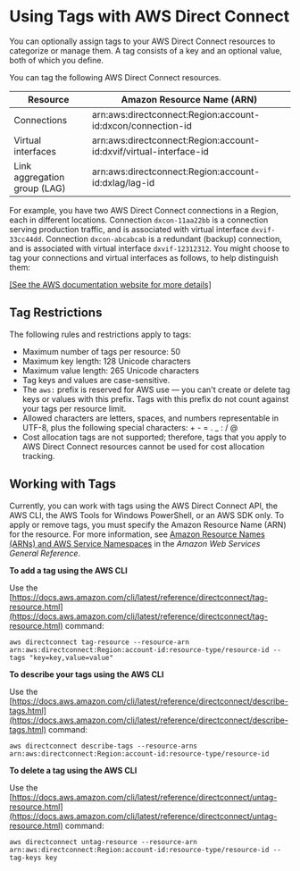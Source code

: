 # Using Tags with AWS Direct Connect<a name="using-tags"></a>

You can optionally assign tags to your AWS Direct Connect resources to categorize or manage them\. A tag consists of a key and an optional value, both of which you define\. 

You can tag the following AWS Direct Connect resources\. 


| Resource | Amazon Resource Name \(ARN\) | 
| --- | --- | 
| Connections |  arn:aws:directconnect:Region:account\-id:dxcon/connection\-id  | 
| Virtual interfaces |  arn:aws:directconnect:Region:account\-id:dxvif/virtual\-interface\-id  | 
| Link aggregation group \(LAG\) |  arn:aws:directconnect:Region:account\-id:dxlag/lag\-id  | 

For example, you have two AWS Direct Connect connections in a Region, each in different locations\. Connection `dxcon-11aa22bb` is a connection serving production traffic, and is associated with virtual interface `dxvif-33cc44dd`\. Connection `dxcon-abcabcab` is a redundant \(backup\) connection, and is associated with virtual interface `dxvif-12312312`\. You might choose to tag your connections and virtual interfaces as follows, to help distinguish them:

[\[See the AWS documentation website for more details\]](http://docs.aws.amazon.com/directconnect/latest/UserGuide/using-tags.html)

## Tag Restrictions<a name="using-tags-restrictions"></a>

The following rules and restrictions apply to tags:
+ Maximum number of tags per resource: 50
+ Maximum key length: 128 Unicode characters
+ Maximum value length: 265 Unicode characters
+ Tag keys and values are case\-sensitive\.
+ The `aws:` prefix is reserved for AWS use — you can't create or delete tag keys or values with this prefix\. Tags with this prefix do not count against your tags per resource limit\.
+ Allowed characters are letters, spaces, and numbers representable in UTF\-8, plus the following special characters: \+ \- = \. \_ : / @
+ Cost allocation tags are not supported; therefore, tags that you apply to AWS Direct Connect resources cannot be used for cost allocation tracking\.

## Working with Tags<a name="working-with-tags"></a>

Currently, you can work with tags using the AWS Direct Connect API, the AWS CLI, the AWS Tools for Windows PowerShell, or an AWS SDK only\. To apply or remove tags, you must specify the Amazon Resource Name \(ARN\) for the resource\. For more information, see [Amazon Resource Names \(ARNs\) and AWS Service Namespaces](https://docs.aws.amazon.com/general/latest/gr/aws-arns-and-namespaces.html) in the *Amazon Web Services General Reference*\.

**To add a tag using the AWS CLI**

Use the [https://docs.aws.amazon.com/cli/latest/reference/directconnect/tag-resource.html](https://docs.aws.amazon.com/cli/latest/reference/directconnect/tag-resource.html) command:

```
aws directconnect tag-resource --resource-arn arn:aws:directconnect:Region:account-id:resource-type/resource-id --tags "key=key,value=value"
```

**To describe your tags using the AWS CLI**

Use the [https://docs.aws.amazon.com/cli/latest/reference/directconnect/describe-tags.html](https://docs.aws.amazon.com/cli/latest/reference/directconnect/describe-tags.html) command:

```
aws directconnect describe-tags --resource-arns arn:aws:directconnect:Region:account-id:resource-type/resource-id
```

**To delete a tag using the AWS CLI**

Use the [https://docs.aws.amazon.com/cli/latest/reference/directconnect/untag-resource.html](https://docs.aws.amazon.com/cli/latest/reference/directconnect/untag-resource.html) command:

```
aws directconnect untag-resource --resource-arn arn:aws:directconnect:Region:account-id:resource-type/resource-id --tag-keys key
```